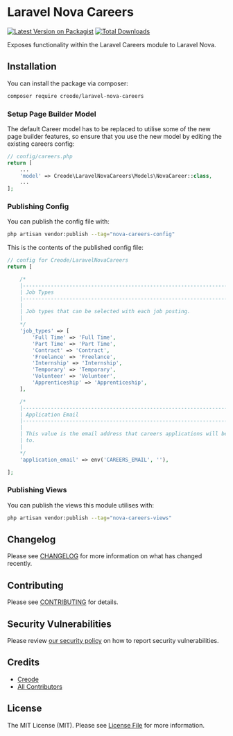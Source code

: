 # Laravel Nova Careers

[![Latest Version on Packagist](https://img.shields.io/packagist/v/creode/laravel-nova-careers.svg?style=flat-square)](https://packagist.org/packages/creode/laravel-nova-careers)
[![Total Downloads](https://img.shields.io/packagist/dt/creode/laravel-nova-careers.svg?style=flat-square)](https://packagist.org/packages/creode/laravel-nova-careers)

Exposes functionality within the Laravel Careers module to Laravel Nova.

## Installation

You can install the package via composer:

```bash
composer require creode/laravel-nova-careers
```

### Setup Page Builder Model
The default Career model has to be replaced to utilise some of the new page builder features, so ensure that you use the new model by editing the existing careers config:

```php
// config/careers.php
return [
    ...
    'model' => Creode\LaravelNovaCareers\Models\NovaCareer::class,
    ...
];
```

### Publishing Config

You can publish the config file with:

```bash
php artisan vendor:publish --tag="nova-careers-config"
```

This is the contents of the published config file:

```php
// config for Creode/LaravelNovaCareers
return [

    /*
    |--------------------------------------------------------------------------
    | Job Types
    |--------------------------------------------------------------------------
    |
    | Job types that can be selected with each job posting.
    |
    */
    'job_types' => [
        'Full Time' => 'Full Time',
        'Part Time' => 'Part Time',
        'Contract' => 'Contract',
        'Freelance' => 'Freelance',
        'Internship' => 'Internship',
        'Temporary' => 'Temporary',
        'Volunteer' => 'Volunteer',
        'Apprenticeship' => 'Apprenticeship',
    ],

    /*
    |--------------------------------------------------------------------------
    | Application Email
    |--------------------------------------------------------------------------
    |
    | This value is the email address that careers applications will be sent
    | to.
    |
    */
    'application_email' => env('CAREERS_EMAIL', ''),

];
```

### Publishing Views

You can publish the views this module utilises with:

```bash
php artisan vendor:publish --tag="nova-careers-views"
```

## Changelog

Please see [CHANGELOG](CHANGELOG.md) for more information on what has changed recently.

## Contributing

Please see [CONTRIBUTING](CONTRIBUTING.md) for details.

## Security Vulnerabilities

Please review [our security policy](../../security/policy) on how to report security vulnerabilities.

## Credits

- [Creode](https://github.com/creode)
- [All Contributors](../../contributors)

## License

The MIT License (MIT). Please see [License File](LICENSE.md) for more information.
